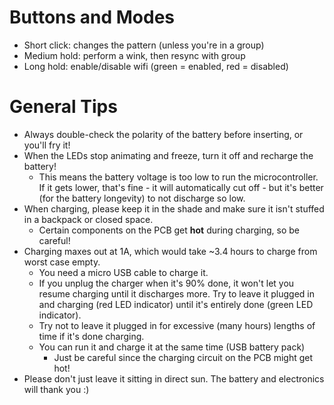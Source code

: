# Buttons and Modes
* Short click: changes the pattern (unless you're in a group)
* Medium hold: perform a wink, then resync with group
* Long hold: enable/disable wifi (green = enabled, red = disabled)

# General Tips
* Always double-check the polarity of the battery before inserting, or you'll fry it!
* When the LEDs stop animating and freeze, turn it off and recharge the battery!
  * This means the battery voltage is too low to run the microcontroller.  If it gets lower, that's fine - it will automatically cut off - but it's better (for the battery longevity) to not discharge so low.
* When charging, please keep it in the shade and make sure it isn't stuffed in a backpack or closed space.
  * Certain components on the PCB get **hot** during charging, so be careful!
* Charging maxes out at 1A, which would take ~3.4 hours to charge from worst case empty.
  * You need a micro USB cable to charge it.
  * If you unplug the charger when it's 90% done, it won't let you resume charging until it discharges more.  Try to leave it plugged in and charging (red LED indicator) until it's entirely done (green LED indicator).
  * Try not to leave it plugged in for excessive (many hours) lengths of time if it's done charging.
  * You can run it and charge it at the same time (USB battery pack)
    * Just be careful since the charging circuit on the PCB might get hot!
* Please don't just leave it sitting in direct sun.  The battery and electronics will thank you :)
